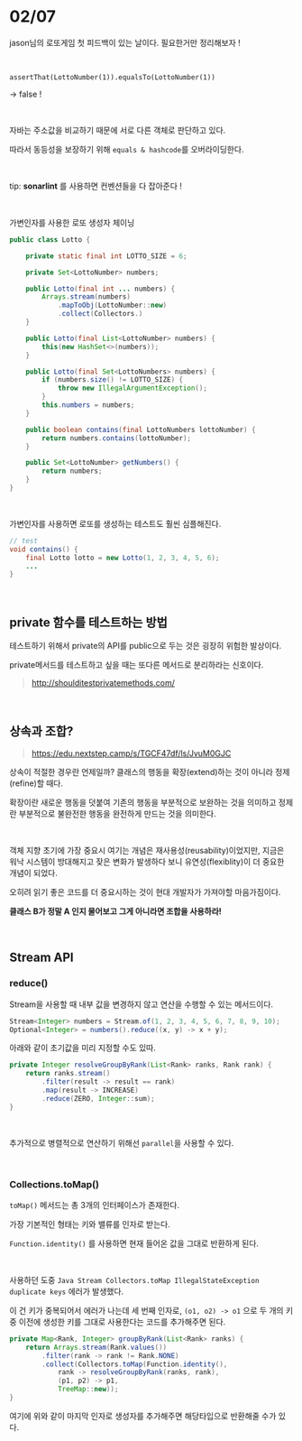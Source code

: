 # 02/07

jason님의 로또게임 첫 피드백이 있는 날이다. 필요한거만 정리해보자 !

<br>

`assertThat(LottoNumber(1)).equalsTo(LottoNumber(1))`

-> false !

<br>

자바는 주소값을 비교하기 때문에 서로 다른 객체로 판단하고 있다.

따라서 동등성을 보장하기 위해 `equals & hashcode`를 오버라이딩한다.

<br>

tip: **sonarlint** 를 사용하면 컨벤션들을 다 잡아준다 !

<br>

가변인자를 사용한 로또 생성자 체이닝

```java
public class Lotto {

    private static final int LOTTO_SIZE = 6;

    private Set<LottoNumber> numbers;

    public Lotto(final int ... numbers) {
        Arrays.stream(numbers)
            .mapToObj(LottoNumber::new)
            .collect(Collectors.)
    }

    public Lotto(final List<LottoNumber> numbers) {
        this(new HashSet<>(numbers));
    }

    public Lotto(final Set<LottoNumbers> numbers) {
        if (numbers.size() != LOTTO_SIZE) {
            throw new IllegalArgumentException();
        }
        this.numbers = numbers;
    }

    public boolean contains(final LottoNumbers lottoNumber) {
        return numbers.contains(lottoNumber);
    }

    public Set<LottoNumber> getNumbers() {
        return numbers;
    }
}
```

<br>

가변인자를 사용하면 로또를 생성하는 테스트도 훨씬 심플해진다.


```java
// test
void contains() {
    final Lotto lotto = new Lotto(1, 2, 3, 4, 5, 6);
    ...
}
```

<br>

## private 함수를 테스트하는 방법

테스트하기 위해서 private의 API를 public으로 두는 것은 굉장히 위험한 발상이다.

private메서드를 테스트하고 싶을 때는 또다른 메서드로 분리하라는 신호이다.


> http://shoulditestprivatemethods.com/

<br>


## 상속과 조합?

> https://edu.nextstep.camp/s/TGCF47df/ls/JvuM0GJC

상속이 적절한 경우란 언제일까? 클래스의 행동을 확장(extend)하는 것이 아니라 정제(refine)할 때다.

확장이란 새로운 행동을 덧붙여 기존의 행동을 부분적으로 보완하는 것을 의미하고 정제란 부분적으로 불완전한 행동을 완전하게 만드는 것을 의미한다.

<br>

객체 지향 초기에 가장 중요시 여기는 개념은 재사용성(reusability)이었지만, 지금은 워낙 시스템이 방대해지고 잦은 변화가 발생하다 보니 유연성(flexiblity)이 더 중요한 개념이 되었다.

오히려 읽기 좋은 코드를 더 중요시하는 것이 현대 개발자가 가져야할 마음가짐이다.

**클래스 B가 정말 A 인지 물어보고 그게 아니라면 조합을 사용하라!**

<br>

## Stream API

### **reduce()**

Stream을 사용할 때 내부 값을 변경하지 않고 연산을 수행할 수 있는 메서드이다.

```java
Stream<Integer> numbers = Stream.of(1, 2, 3, 4, 5, 6, 7, 8, 9, 10);
Optional<Integer> = numbers().reduce((x, y) -> x + y);
```

아래와 같이 초기값을 미리 지정할 수도 있따.

```java
private Integer resolveGroupByRank(List<Rank> ranks, Rank rank) {
    return ranks.stream()
        .filter(result -> result == rank)
        .map(result -> INCREASE)
        .reduce(ZERO, Integer::sum);
}
```

<br>

추가적으로 병렬적으로 연산하기 위해선 `parallel`을 사용할 수 있다.

<br>


### **Collections.toMap()**

`toMap()` 메서드는 총 3개의 인터페이스가 존재한다.

가장 기본적인 형태는 키와 밸류를 인자로 받는다.

`Function.identity()` 를 사용하면 현재 들어온 값을 그대로 반환하게 된다.

<br>


사용하던 도중 `Java Stream Collectors.toMap IllegalStateException duplicate keys` 에러가 발생했다.

이 건 키가 중복되어서 에러가 나는데 세 번째 인자로, `(o1, o2) -> o1` 으로 두 개의 키 중 이전에 생성한 키를 그대로 사용한다는 코드를 추가해주면 된다.


```java
private Map<Rank, Integer> groupByRank(List<Rank> ranks) {
    return Arrays.stream(Rank.values())
        .filter(rank -> rank != Rank.NONE)
        .collect(Collectors.toMap(Function.identity(),
            rank -> resolveGroupByRank(ranks, rank),
            (p1, p2) -> p1,
            TreeMap::new));
}
```

여기에 위와 같이 마지막 인자로 생성자를 추가해주면 해당타입으로 반환해줄 수가 있다.

<br>